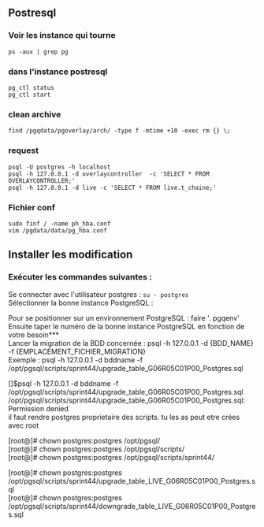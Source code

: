 
## Postresql

### Voir les instance qui tourne

`ps -aux | grep pg`   

### dans l'instance postresql

`pg_ctl status`   
`pg_ctl start`   

### clean archive

`find /pgqdata/pgoverlay/arch/ -type f -mtime +10 -exec rm {} \;`   

### request

`psql -U postgres -h localhost`   
`psql -h 127.0.0.1 -d overlaycontroller  -c 'SELECT * FROM OVERLAYCONTROLLER;'`   
`psql -h 127.0.0.1 -d live -c 'SELECT * FROM live.t_chaine;'`   


### Fichier conf
`sudo finf / -name ph_hba.conf`   
`vim /pgdata/data/pg_hba.conf`   

## Installer les modification

### Exécuter les commandes suivantes :

Se connecter avec l'utilisateur postgres : `su - postgres`   
Sélectionner la bonne instance PostgreSQL :

Pour se positionner sur un environnement PostgreSQL : faire '. pgqenv'   
Ensuite taper le numéro de la bonne instance PostgreSQL en fonction de votre besoin***   
Lancer la migration de la BDD concernée : psql -h 127.0.0.1 -d {BDD_NAME} -f {EMPLACEMENT_FICHIER_MIGRATION}   
Exemple : psql -h 127.0.0.1 -d bddname -f /opt/pgsql/scripts/sprint44/upgrade_table_G06R05C01P00_Postgres.sql   



[]$psql -h 127.0.0.1 -d bddname -f /opt/pgsql/scripts/sprint44/upgrade_table_G06R05C01P00_Postgres.sql   
/opt/pgsql/scripts/sprint44/upgrade_table_G06R05C01P00_Postgres.sql: Permission denied	   
il faut rendre postgres proprietaire des scripts. tu les as peut etre crées avec root   

[root@]# chown postgres:postgres /opt/pgsql/   
[root@]# chown postgres:postgres /opt/pgsql/scripts/    
[root@]# chown postgres:postgres /opt/pgsql/scripts/sprint44/   
 
[root@]# chown postgres:postgres /opt/pgsql/scripts/sprint44/upgrade_table_LIVE_G06R05C01P00_Postgres.sql    
[root@]# chown postgres:postgres /opt/pgsql/scripts/sprint44/downgrade_table_LIVE_G06R05C01P00_Postgres.sql   
